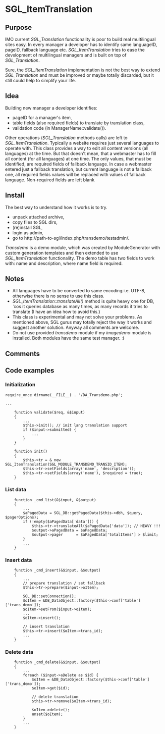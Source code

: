 <!-- Name: RFC/Translation2/WhiteBoard/ItemTranslation -->
<!-- Version: 1 -->
<!-- Last-Modified: 2006/07/14 19:19:34 -->
<!-- Author: lakiboy -->

# SGL\_ItemTranslation
## Purpose
IMO current _SGL\_Translation_ functionality is poor to build real multilingual sites easy. In every manager a developer has to identify same languageID, pageID, fallback language etc. *SGL\_ItemTranslation* tries to ease the development of multilingual managers and is built on top of _SGL\_Translation_.

Sure, the _SGL\_ItemTranslation_ implementation is not the best way to extend _SGL\_Translation_ and must be improved or maybe totally discarded, but it still could help to simplify your life.


## Idea
Building new manager a developer identifies:
 * pageID for a manager's item,
 * table fields (also required fields) to translate by translation class,
 * validation code (in ManagerName::validate()).

Other operations (_SGL\_Translation_ methods calls) are left to _SGL\_ItemTranslation_.
Typically a website requires just several languages to operate with. This class provides a way to edit all content versions (all languages) at the time.    But that doesn't mean, that a webmaster has to fill all content (for all languages) at one time. The only values, that must be identified, are required fields of fallback language. In case a webmaster entered just a fallback translation, but current language is not a fallback one, all required fields values will be replaced with values of fallback language. Non-required fields are left blank.

## Install
The best way to understand how it works is to try.
 * unpack attached archive,
 * copy files to SGL dirs,
 * (re)install SGL,
 * login as admin,
 * go to http://path-to-sgl/index.php/transdemo/testadmin/.

_Transdemo_ is a demo module, which was created by ModuleGenerator with custom generation templates and then extended to use _SGL\_ItemTranslation_ functionality. The demo table has two fields to work with: name and description, where name field is required.

## Notes
 * All languages have to be converted to same encoding i.e. UTF-8, otherwise there is no sense to use this class.
 * *SGL\_ItemTranslation::translateAll()* method is quite heavy one for DB, 'cos it queries database as many times, as many records it tries to translate (I have an idea how to avoid this.)
 * This class is experimental and may not solve your problems. As mentioned above, SGL gurus may totally reject the way it works and suggest another solution. Anyway all comments are welcome.
 * Do not use provided _transdemo_ module if my _imagedemo_ module is installed. Both modules have the same test manager. :)

## Comments




## Code examples
### Initialization

	require_once dirname(__FILE__) . '/DA_Transdemo.php';
	
	...
	
	    function validate($req, &$input)
	    {
	        ...
	        $this->init(); // init lang translation support
	        if ($input->submitted) {
	            ...
	        }
	    }
	
	    function init()
	    {
	        $this->tr = & new SGL_ItemTranslation(SGL_MODULE_TRANSDEMO_TRANSID_ITEM);
	        $this->tr->setFields(array('name', 'description'));
	        $this->tr->setFields(array('name'), $required = true);
	    }
### List data


	    function _cmd_list(&$input, &$output)
	    {
	        ...
	        $aPagedData = SGL_DB::getPagedData($this->dbh, $query, $pagerOptions);
	        if (!empty($aPagedData['data'])) {
	            $this->tr->translateAll($aPagedData['data']); // HEAVY !!!
	            $output->aPagedData = $aPagedData;
	            $output->pager      = $aPagedData['totalItems'] > $limit;
	        }
	        ...
	    }
### Insert data


	    function _cmd_insert(&$input, &$output)
	    {
	        ...
	        // prepare translation / set fallback
	        $this->tr->prepare($input->oItem);
	
	        SGL_DB::setConnection();
	        $oItem = &DB_DataObject::factory($this->conf['table']['trans_demo']);
	        $oItem->setFrom($input->oItem);
	        ...
	        $oItem->insert();
	
	        // insert translation
	        $this->tr->insert($oItem->trans_id);
	        ...
	    }

### Delete data


	    function _cmd_delete(&$input, &$output)
	    {
	        ...
	        foreach ($input->aDelete as $id) {
	            $oItem = &DB_DataObject::factory($this->conf['table']['trans_demo']);
	            $oItem->get($id);
	
	            // delete translation
	            $this->tr->remove($oItem->trans_id);
	
	            $oItem->delete();
	            unset($oItem);
	        }
	        ...
	    }


